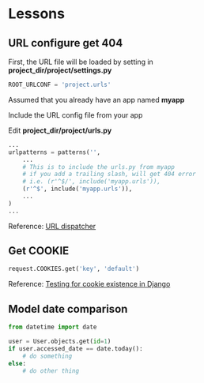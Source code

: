 # Lessons

## URL configure get 404
First, the URL file will be loaded by setting in **project_dir/project/settings.py**
```py
ROOT_URLCONF = 'project.urls'
```

Assumed that you already have an app named **myapp**

Include the URL config file from your app

Edit **project_dir/project/urls.py**
```py
...
urlpatterns = patterns('',
    ...
    # This is to include the urls.py from myapp
    # if you add a trailing slash, will get 404 error
    # i.e. (r'^$/', include('myapp.urls')),
    (r'^$', include('myapp.urls')),
    ...
)
...
```

Reference: [URL dispatcher](https://docs.djangoproject.com/en/dev/topics/http/urls/)

## Get COOKIE
```py
request.COOKIES.get('key', 'default')
```

Reference: [Testing for cookie existence in Django](http://stackoverflow.com/questions/1466732/testing-for-cookie-existence-in-django#answers)

## Model date comparison
```py
from datetime import date

user = User.objects.get(id=1)
if user.accessed_date == date.today():
    # do something
else:
    # do other thing
```
